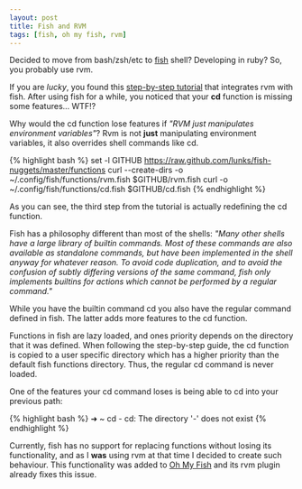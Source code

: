 ```yaml
---
layout: post
title: Fish and RVM
tags: [fish, oh my fish, rvm]
---
```


Decided to move from bash/zsh/etc to [fish][] shell? Developing in ruby? So, you probably use rvm.

If you are _lucky_, you found this [step-by-step tutorial][rvm and fish] that integrates rvm with fish. After using fish for a while, you noticed that your **cd** function is missing some features... WTF!?

Why would the cd function lose features if _"RVM just manipulates environment variables"_?  Rvm is not **just** manipulating environment variables, it also overrides shell commands like cd.

{% highlight bash %}
set -l GITHUB https://raw.github.com/lunks/fish-nuggets/master/functions
curl --create-dirs -o ~/.config/fish/functions/rvm.fish $GITHUB/rvm.fish
curl -o ~/.config/fish/functions/cd.fish $GITHUB/cd.fish
{% endhighlight %}

As you can see, the third step from the tutorial is actually redefining the cd function.
<br/>

Fish has a philosophy different than most of the shells: _"Many other shells have a large library of builtin commands. Most of these commands are also available as standalone commands, but have been implemented in the shell anyway for whatever reason. To avoid code duplication, and to avoid the confusion of subtly differing versions of the same command, fish only implements builtins for actions which cannot be performed by a regular command."_

While you have the builtin command cd you also have the regular command defined in fish. The latter adds more features to the cd function.

Functions in fish are lazy loaded, and ones priority depends on the directory that it was defined. When following the step-by-step guide, the cd function is copied to a user specific directory which has a higher priority than the default fish functions directory. Thus, the regular cd command is never loaded.

One of the features your cd command loses is being able to cd into your previous path:

{% highlight bash %}
➜  ~ cd -
  cd: The directory '-' does not exist
{% endhighlight %}


Currently, fish has no support for replacing functions without losing its functionality, and as I **was** using rvm at that time I decided to create such behaviour. This functionality was added to [Oh My Fish][] and its rvm plugin already fixes this issue.

[Fish]: http://ridiculousfish.com/shell/
[Oh My Fish]: https://github.com/bpinto/oh-my-fish/
[RVM and fish]: https://rvm.io/integration/fish/
